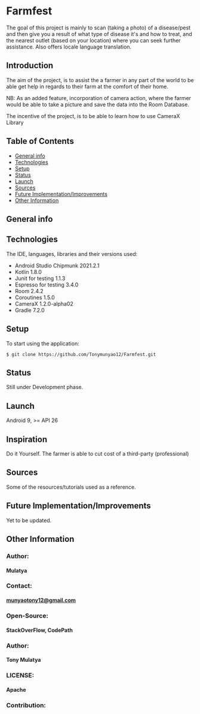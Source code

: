 # Farmfest

The goal of this project is mainly to scan (taking a photo) of a disease/pest and then give you a result of what type of disease it's and how to treat, and the nearest outlet (based on your location) where you can seek further assistance. Also offers locale language translation.

## Introduction

The aim of the project, is to assist the a farmer in any part of the world to be able get help in regards to their farm at the comfort of their home.


NB: As an added feature, incorporation of camera action, where the farmer would be able to take a picture and save the data into the Room Database.

The incentive of the project, is to be able to learn how to use CameraX Library

## Table of Contents
* [General info](#general-info)
* [Technologies](#technologies)
* [Setup](#setup)
* [Status](#status)
* [Launch](#launch)
* [Sources](#sources)
* [Future Implementation/Improvements](#future-implementationimprovements)
* [Other Information](#other-information)



## General info


## Technologies
The IDE, languages, libraries and their versions used:
* Android Studio Chipmunk 2021.2.1
* Kotlin 1.8.0
* Junit for testing 1.1.3
* Espresso for testing 3.4.0
* Room 2.4.2
* Coroutines 1.5.0
* CameraX 1.2.0-alpha02
* Gradle 7.2.0


## Setup
To start using the application:
````
$ git clone https://github.com/Tonymunyao12/Farmfest.git

````
## Status
Still under Development phase.

## Launch

Android 9, >= API 26

## Inspiration
Do it Yourself. The farmer is able to cut cost of a third-party (professional)

## Sources
Some of the resources/tutorials used as a reference.


## Future Implementation/Improvements
Yet to be updated.

## Other Information

### Author:
#### Mulatya
### Contact:
#### munyaotony12@gmail.com
### Open-Source:
#### StackOverFlow, CodePath
### Author:
#### Tony Mulatya
### LICENSE:
#### Apache
### Contribution: 
    
    
         



